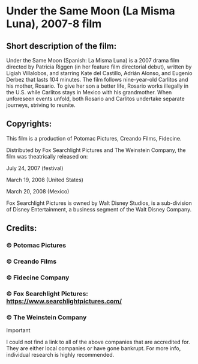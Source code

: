 # Under the Same Moon (La Misma Luna), 2007-8 film 

## Short description of the film:

Under the Same Moon (Spanish: La Misma Luna) is a 2007 drama film directed by Patricia Riggen (in her feature film directorial debut), written by Ligiah Villalobos, and starring Kate del Castillo, Adrián Alonso, and Eugenio Derbez that lasts 104 minutes. The film follows nine-year-old Carlitos and his mother, Rosario. To give her son a better life, Rosario works illegally in the U.S. while Carlitos stays in Mexico with his grandmother. When unforeseen events unfold, both Rosario and Carlitos undertake separate journeys, striving to reunite.

## Copyrights:

This film is a production of Potomac Pictures, Creando Films, Fidecine.

Distributed by Fox Searchlight Pictures and The Weinstein Company, the film was theatrically released on:
	
July 24, 2007 (festival)

March 19, 2008 (United States)

March 20, 2008 (Mexico)

Fox Searchlight Pictures is owned by Walt Disney Studios, is a sub-division of Disney Entertainment, a business segment of the Walt Disney Company.

## Credits:

### © Potomac Pictures

### © Creando Films

### © Fidecine Company

### © Fox Searchlight Pictures: https://www.searchlightpictures.com/

### © The Weinstein Company

> [!IMPORTANT]
>
> I could not find a link to all of the above companies that are accredited for. They are either local companies or have gone bankrupt. For more info, individual research is highly recommended.
